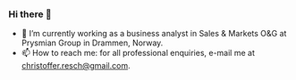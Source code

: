 ### Hi there 👋

- 🔭 I’m currently working as a business analyst in Sales & Markets O&G at Prysmian Group in Drammen, Norway.
- 📫 How to reach me: for all professional enquiries, e-mail me at christoffer.resch@gmail.com.


